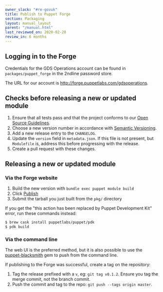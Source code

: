 ```yaml
---
owner_slack: "#re-govuk"
title: Publish to Puppet Forge
section: Packaging
layout: manual_layout
parent: "/manual.html"
last_reviewed_on: 2020-02-28
review_in: 6 months
---
```


## Logging in to the Forge

Credentials for the GDS Operations account can be found in `packages/puppet_forge`
in the 2ndline password store.

The URL for our account is <http://forge.puppetlabs.com/gdsoperations>.

## Checks before releasing a new or updated module

1.  Ensure that all tests pass and that the project conforms to our
    [Open Source
    Guidelines](https://gds-operations.github.io/guidelines/).
2.  Choose a new version number in accordance with [Semantic
    Versioning](http://semver.org/).
3.  Add a new release entry to the `CHANGELOG`.
4.  Update the `version` field in `metadata.json`. If this file is not present, but `Modulefile` is, address this before progressing with the release.
5.  Create a pull request with these changes.

## Releasing a new or updated module

### Via the Forge website

1. Build the new version with `bundle exec puppet module build`
2. Click [Publish](https://forge.puppetlabs.com/upload)
3. Submit the tarball you just built from the `pkg/` directory

If you get the "this action has been replaced by Puppet Development
Kit" error, run these commands instead:

```sh
$ brew cask install puppetlabs/puppet/pdk
$ pdk build
```

### Via the command line

The web UI is the preferred method, but it is also possible to use the
[puppet-blacksmith](https://github.com/maestrodev/puppet-blacksmith) gem
to push from the command line.

If publishing to the Forge was successful, create a tag on the
repository:

1.  Tag the release prefixed with a `v`, eg: `git tag v0.1.2`. Ensure
    you tag the merge commit, not the branch commit.
2.  Push the commit and tag to the repo: `git push --tags origin master`.
